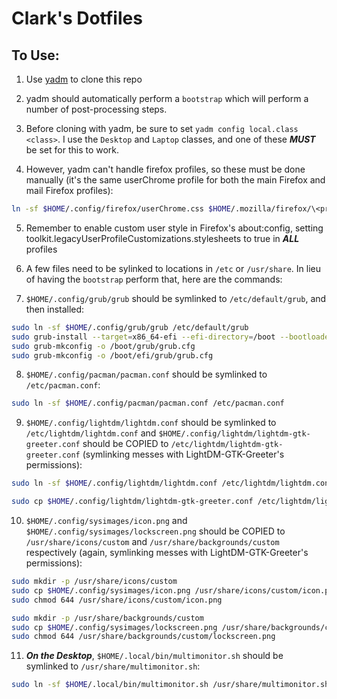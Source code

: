 # Clark's Dotfiles

## To Use:
1. Use [yadm](https://yadm.io) to clone this repo
    
2. yadm should automatically perform a `bootstrap` which will perform a number of post-processing steps.

3. Before cloning with yadm, be sure to set `yadm config local.class <class>`. I use the `Desktop` and `Laptop` classes, and one of these ***MUST*** be set for this to work.

4. However, yadm can't handle firefox profiles, so these must be done manually (it's the same userChrome profile for both the main Firefox and mail Firefox profiles):
```sh
ln -sf $HOME/.config/firefox/userChrome.css $HOME/.mozilla/firefox/\<profile\>/chrome/userChrome.css
```

5. Remember to enable custom user style in Firefox's about:config, setting toolkit.legacyUserProfileCustomizations.stylesheets to true in ***ALL*** profiles

6. A few files need to be sylinked to locations in `/etc` or `/usr/share`. In lieu of having the `bootstrap` perform that, here are the commands:

7. `$HOME/.config/grub/grub` should be symlinked to `/etc/default/grub`, and then installed:
```sh
sudo ln -sf $HOME/.config/grub/grub /etc/default/grub
sudo grub-install --target=x86_64-efi --efi-directory=/boot --bootloader-id=GRUB
sudo grub-mkconfig -o /boot/grub/grub.cfg
sudo grub-mkconfig -o /boot/efi/grub/grub.cfg
```

8. `$HOME/.config/pacman/pacman.conf` should be symlinked to `/etc/pacman.conf`:
```sh
sudo ln -sf $HOME/.config/pacman/pacman.conf /etc/pacman.conf
```
9. `$HOME/.config/lightdm/lightdm.conf` should be symlinked to `/etc/lightdm/lightdm.conf` and `$HOME/.config/lightdm/lightdm-gtk-greeter.conf` should be COPIED to `/etc/lightdm/lightdm-gtk-greeter.conf` (symlinking messes with LightDM-GTK-Greeter's permissions):
```sh
sudo ln -sf $HOME/.config/lightdm/lightdm.conf /etc/lightdm/lightdm.conf

sudo cp $HOME/.config/lightdm/lightdm-gtk-greeter.conf /etc/lightdm/lightdm-gtk-greeter.conf
```


10. `$HOME/.config/sysimages/icon.png` and `$HOME/.config/sysimages/lockscreen.png` should be COPIED to `/usr/share/icons/custom` and `/usr/share/backgrounds/custom` respectively (again, symlinking messes with LightDM-GTK-Greeter's permissions):
```sh
sudo mkdir -p /usr/share/icons/custom
sudo cp $HOME/.config/sysimages/icon.png /usr/share/icons/custom/icon.png
sudo chmod 644 /usr/share/icons/custom/icon.png

sudo mkdir -p /usr/share/backgrounds/custom
sudo cp $HOME/.config/sysimages/lockscreen.png /usr/share/backgrounds/custom/lockscreen.png
sudo chmod 644 /usr/share/backgrounds/custom/lockscreen.png
```

11. ***On the Desktop***, `$HOME/.local/bin/multimonitor.sh` should be symlinked to `/usr/share/multimonitor.sh`:
```sh
sudo ln -sf $HOME/.local/bin/multimonitor.sh /usr/share/multimonitor.sh
```
